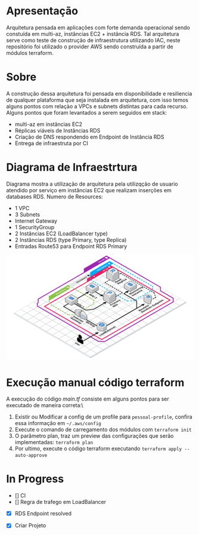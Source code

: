 # Apresentação
Arquitetura pensada em aplicações com forte demanda operacional sendo constuída em multi-az, instâncias EC2 + instância RDS. Tal arquitetura serve como teste de construção de infraestrutura utilizando IAC, neste repositório foi utilizado o provider AWS sendo construída a partir de módulos terraform.

# Sobre
A construção dessa arquitetura foi pensada em disponibilidade e resiliencia de qualquer plataforma que seja instalada em arquitetura, com isso temos alguns pontos com relaçào a VPCs e subnets distintas para cada recurso. Alguns pontos que foram levantados a serem seguidos em stack:
- multi-az em instâncias EC2
- Réplicas viáveis de Instâncias RDS
- Criação de DNS respondendo em Endpoint de Instância RDS
- Entrega de infraestruta por CI

# Diagrama de Infraestrtura
Diagrama mostra a utilização de arquitetura pela utilizqção de usuario atendido por serviço em instâncias EC2 que realizam inserções em databases RDS. Numero de Resources:
- 1 VPC
- 3 Subnets 
- Internet Gateway
- 1 SecurityGroup
- 2 Instâncias EC2 (LoadBalancer type)
- 2 Instâncias RDS (type Primary, type Replica)
- Entradas Route53 para Endpoint RDS Primary

![image](./images/mediawiki-app.png)

# Execução manual código terraform
A execução do código _main.tf_ consiste em alguns pontos para ser executado de maneira correta:\
1. Existir ou Modificar a config de um profile para `pessoal-profile`, confira essa informação em `~/.aws/config`
2. Execute o comando de carregamento dos módulos com `terraform init`
3. O parâmetro plan, traz um preview das configurações que serão implementadas: `terraform plan`
3. Por ultimo, execute o código terraform executando `terraform apply --auto-approve`

# In Progress

- [] CI
- [] Regra de trafego em LoadBalancer 
- [x] RDS Endpoint resolved
- [x] Criar Projeto 

